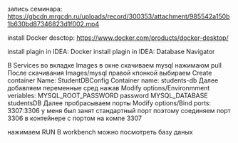 запись семинара:
https://gbcdn.mrgcdn.ru/uploads/record/300353/attachment/985542a150b1b630bd87346823d1f002.mp4

install Docker desctop:
https://www.docker.com/products/docker-desktop/

install plagin in IDEA: Docker
install plagin in IDEA: Database Navigator

В Services во вкладке Images в окне скачиваем mysql нажимаюм pull
После скачивания Images/mysql правой кпонкой выбираем Create container
Name: StudentDBConfig
Container name: students-db
Далее добавляем переменные сред нажав Modify options/Environmment veriables:
    MYSQL_ROOT_PASSWORD password
    MYSQL_DATABASE studentsDB
Далее пробрасываем порты Modify options/Bind ports:
 3307:3306  у меня был занят стандартный порт 
поэтому соединяем порт 3306 в контейнере с портом на компе 3307

нажимаем RUN
В workbench можно посмотреть базу даных



